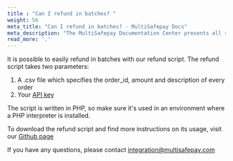 ```yaml
---
title : "Can I refund in batches? "
weight: 56
meta_title: "Can I refund in batches? - MultiSafepay Docs"
meta_description: "The MultiSafepay Documentation Center presents all relevant information about our Plugins and API. You can also find support pages for payment methods, tools and general questions as well as the contact details of our Support and Integration Teams."
read_more: '.'
---
```


It is possible to easily refund in batches with our refund script. The refund script takes two parameters: 

1. A .csv file which specifies the order_id, amount and description of every order
2. Your [API key](/faq/general/glossary/#api-key)

The script is written in PHP, so make sure it's used in an environment where a PHP interpreter is installed.

To download the refund script and find more instructions on its usage, visit our [Github page](https://github.com/MultiSafepay/refund-script)

If you have any questions, please contact <integration@multisafepay.com>
